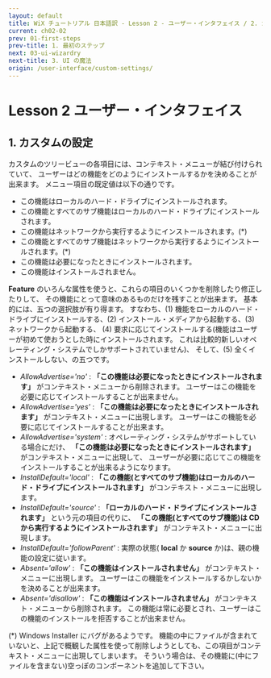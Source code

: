 ```yaml
---
layout: default
title: WiX チュートリアル 日本語訳 - Lesson 2 - ユーザー・インタフェイス / 2. カスタム設定
current: ch02-02
prev: 01-first-steps
prev-title: 1. 最初のステップ
next: 03-ui-wizardry
next-title: 3. UI の魔法
origin: /user-interface/custom-settings/
---
```

# Lesson 2 ユーザー・インタフェイス

## 1. カスタムの設定

カスタムのツリービューの各項目には、コンテキスト・メニューが結び付けられていて、
ユーザーはどの機能をどのようにインストールするかを決めることが出来ます。
メニュー項目の既定値は以下の通りです。

- この機能はローカルのハード・ドライブにインストールされます。
- この機能とすべてのサブ機能はローカルのハード・ドライブにインストールされます。
- この機能はネットワークから実行するようにインストールされます。(\*)
- この機能とすべてのサブ機能はネットワークから実行するようにインストールされます。(\*)
- この機能は必要になったときにインストールされます。
- この機能はインストールされません。

**Feature** のいろんな属性を使うと、これらの項目のいくつかを削除したり修正したりして、
その機能にとって意味のあるものだけを残すことが出来ます。
基本的には、五つの選択肢が有り得ます。
すなわち、(1) 機能をローカルのハード・ドライブにインストールする、(2) インストール・メディアから起動する、(3) ネットワークから起動する、
(4) 要求に応じてインストールする(機能はユーザーが初めて使おうとした時にインストールされます。
これは比較的新しいオペレーティング・システムでしかサポートされていません)、
そして、(5) 全くインストールしない、の五つです。

- *AllowAdvertise='no'* :
  **「この機能は必要になったときにインストールされます」** がコンテキスト・メニューから削除されます。
  ユーザーはこの機能を必要に応じてインストールすることが出来ません。
- *AllowAdvertise='yes'* :
  **「この機能は必要になったときにインストールされます」** がコンテキスト・メニューに出現します。
  ユーザーはこの機能を必要に応じてインストールすることが出来ます。
- *AllowAdvertise='system'* :
  オペレーティング・システムがサポートしている場合にだけ、
   **「この機能は必要になったときにインストールされます」** がコンテキスト・メニューに出現して、
  ユーザーが必要に応じてこの機能をインストールすることが出来るようになります。
- *InstallDefault='local'* :
  **「この機能(とすべてのサブ機能)はローカルのハード・ドライブにインストールされます」** がコンテキスト・メニューに出現します。
- *InstallDefault='source'* :
  **「ローカルのハード・ドライブにインストールされます」** という元の項目の代りに、
  **「この機能(とすべてのサブ機能)は CD から実行するようにインストールされます」** がコンテキスト・メニューに出現します。
- *InstallDefault='followParent'* :
  実際の状態( **local** か **source** か)は、親の機能の設定に従います。
- *Absent='allow'* :
  **「この機能はインストールされません」** がコンテキスト・メニューに出現します。
  ユーザーはこの機能をインストールするかしないかを決めることが出来ます。
- *Absent='disallow'* :
  **「この機能はインストールされません」** がコンテキスト・メニューから削除されます。
  この機能は常に必要とされ、ユーザーはこの機能のインストールを拒否することが出来ません。

(\*) Windows Installer にバグがあるようです。
機能の中にファイルが含まれていないと、上記で概観した属性を使って削除しようとしても、この項目がコンテキスト・メニューに出現してしまいます。
そういう場合は、その機能に(中にファイルを含まない)空っぽのコンポーネントを追加して下さい。
